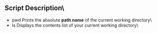 ## Script Description\

 * pwd    Prints the absolute **path name** of the current working directory\
 * ls     Displays the contents list of your current working directory\
 